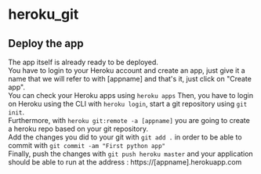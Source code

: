 # heroku_git

## Deploy the app

The app itself is already ready to be deployed. </br>
You have to login to your Heroku account and create an app, just give it a name that we will refer to with [appname] and that's it, just click on "Create app". </br>
You can check your Heroku apps using `heroku apps`
Then, you have to login on Heroku using the CLI with `heroku login`, start a git repository using `git init`. </br>
Furthermore, with `heroku git:remote -a [appname]` you are going to create a heroku repo based on your git repository. </br>
Add the changes you did to your git with `git add .` in order to be able to commit with `git commit -am "First python app"` </br>
Finally, push the changes with `git push heroku master` and your application should be able to run at the address : https://[appname].herokuapp.com
